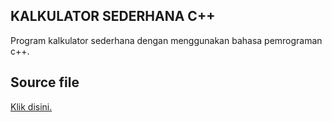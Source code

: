 <h2>KALKULATOR SEDERHANA C++</h2>
<p>Program kalkulator sederhana dengan menggunakan bahasa pemrograman c++.</p>
<h2>Source file</h2>
<a href="#">Klik disini.</a>
